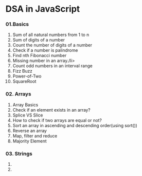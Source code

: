 # DSA in JavaScript

<h3>01.Basics</h3>
<ol>
    <li>Sum of all natural numbers from 1 to n</li>
    <li>Sum of digits of a number</li>
    <li>Count the number of digits of a number</li>
    <li>Check if a number is palindrome</li>
    <li>Find nth Fibonacci number</li>
    <li>Missing number in an array./li>
    <li>Count odd numbers in an interval range</li>
    <li>Fizz Buzz</li>
    <li>Power-of-Two</li>
    <li>SquareRoot</li>
</ol>
<h3>02. Arrays</h3>
<ol>
    <li>Array Basics</li>
    <li>Check if an element exists in an array?</li>
    <li>Splice VS Slice</li>
    <li>How to check if two arrays are equal or not?</li>
    <li>Sort an array in ascending and descending order(using sort())</li>
    <li>Reverse an array</li>
    <li>Map, filter and reduce</li>
    <li>Majority Element</li>
</ol>
<h3>03. Strings</h3>
<ol>
    <li></li>
    <li></li>
</ol>
